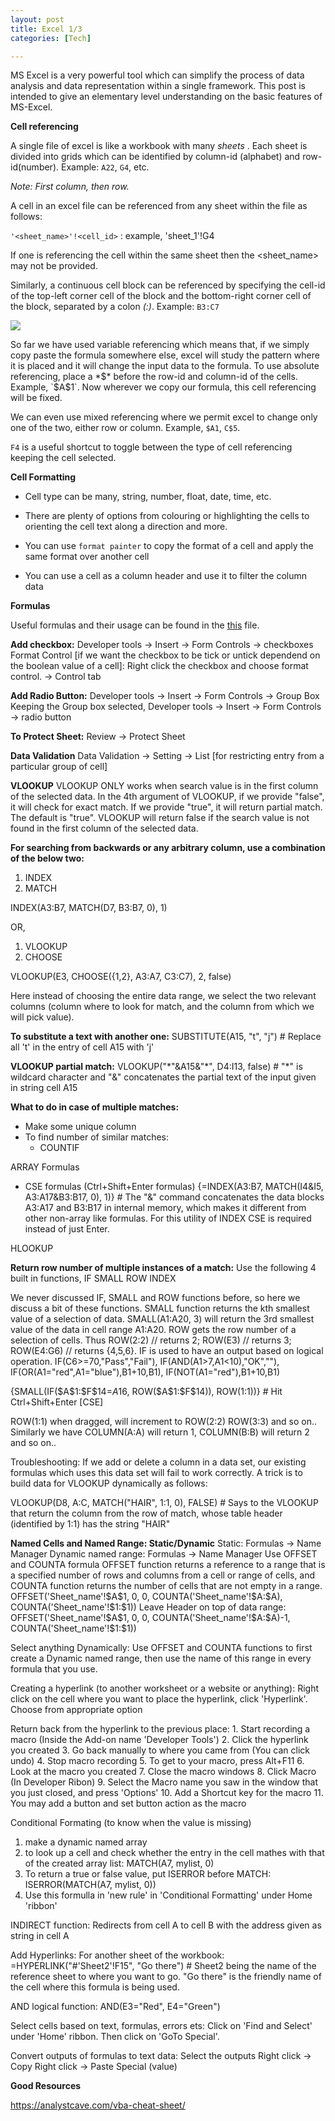 ```yaml
---
layout: post
title: Excel 1/3
categories: [Tech]

---
```


MS Excel is a very powerful tool which can simplify the process of data analysis and data representation within a single framework. This post is intended to give an elementary level understanding on the basic features of MS-Excel. 

**Cell referencing**

A single file of excel is like a workbook with many *sheets* . Each sheet is divided into grids which can be identified by column-id (alphabet) and row-id(number). Example: `A22`, `G4`, etc. 

*Note: First column, then row.* 

A cell in an excel file can be referenced from any sheet within the file as follows:

`'<sheet_name>'!<cell_id>` : example,   'sheet_1'!G4

If one is referencing the cell within the same sheet then the <sheet_name>  may not be provided.

Similarly, a continuous cell block can be referenced by specifying the cell-id of the top-left corner cell of the block and the bottom-right corner cell of the block, separated by a colon *(:)*. Example: `B3:C7`

<img src="{{site.baseurl}}/assets/img/2021-11-30-MS-Excel_1_cell_selection.png" />

So far we have used variable referencing which means that, if we simply copy paste the formula somewhere else, excel will study the pattern where it is placed and it will change the input data to the formula. 
To use absolute referencing, place a *$* before the row-id and column-id of the cells. Example, `$A$1`.  Now wherever we copy our formula, this cell referencing will be fixed.

We can even use mixed referencing where we permit excel to change only one of the two, either row or column. Example,  `$A1`, `C$5`.

`F4` is a useful shortcut to toggle between the type of cell referencing keeping the cell selected.



**Cell Formatting**

- Cell type can be many, string, number, float, date, time, etc.
- There are plenty of options from colouring or highlighting the cells to orienting the cell text along a direction and more.
- You can use `format painter` to copy the format of a cell and apply the same format over another cell

- You can use a cell as a column header and use it to filter the column data



**Formulas**

Useful formulas and their usage can be found in the <a href="{{site.baseurl}}/assets/files/2021-11-30-MS-Excel_1_excel_formula_list.odt" download>this</a> file.



**Add checkbox:**
	Developer tools -> Insert -> Form Controls -> checkboxes
Format Control [if we want the checkbox to be tick or untick dependend on the boolean value of a cell]:
	Right click the checkbox and choose format control. -> Control tab

**Add Radio Button:**
	Developer tools -> Insert -> Form Controls -> Group Box
	Keeping the Group box selected,
	Developer tools -> Insert -> Form Controls -> radio button

**To Protect Sheet:**
	Review -> Protect Sheet

**Data Validation**
	Data Validation -> Setting -> List [for restricting entry from a particular group of cell]

**VLOOKUP**
	VLOOKUP ONLY works when search value is in the first column of the selected data. 
	In the 4th argument of VLOOKUP, if we provide "false", it will check for exact match. If we provide "true", it will return partial match. The default is "true".
	VLOOKUP will return false if the search value is not found in the first column of the selected data. 

**For searching from backwards or any arbitrary column, use a combination of the below two:**
1. INDEX
2. MATCH

INDEX(A3:B7, MATCH(D7, B3:B7, 0), 1)

OR,

1. VLOOKUP
2. CHOOSE

VLOOKUP(E3, CHOOSE({1,2}, A3:A7, C3:C7), 2, false)

Here instead of choosing the entire data range, we select the two relevant columns (column where to look for match, and the column from which we will pick value). 

**To substitute a text with another one:**
SUBSTITUTE(A15, "t", "j")           # Replace all 't' in the entry of cell A15 with 'j'

**VLOOKUP partial match:**
VLOOKUP("\*"&A15&"\*", D4:I13, false)     # "*" is wildcard character and "&" concatenates the partial text of the input given in string cell A15

**What to do in case of multiple matches:**

- Make some unique column 
- To find number of similar matches:
    - COUNTIF

ARRAY Formulas
- CSE formulas (Ctrl+Shift+Enter formulas)
{=INDEX(A3:B7, MATCH(I4&I5, A3:A17&B3:B17, 0), 1)}      # The "&" command concatenates the data blocks A3:A17 and B3:B17 in internal memory, which makes it different from other non-array like formulas. For this utility of INDEX CSE is required instead of just Enter.  

HLOOKUP

**Return row number of multiple instances of a match:**
Use the following 4 built in functions,
IF
SMALL
ROW
INDEX

We never discussed IF, SMALL and ROW functions before, so here we discuss a bit of these functions. SMALL function returns the kth smallest value of a selection of data. SMALL(A1:A20, 3) will return the 3rd smallest value of the data in cell range A1:A20. ROW gets the row number of a selection of cells. Thus ROW(2:2) // returns 2; ROW(E3) // returns 3; ROW(E4:G6) // returns {4,5,6}.
IF is used to have an output based on logical operation. IF(C6>=70,"Pass","Fail"), IF(AND(A1>7,A1<10),"OK",""), IF(OR(A1="red",A1="blue"),B1+10,B1), IF(NOT(A1="red"),B1+10,B1)

{SMALL(IF(\$A​\$1:\$F​\$14=$A$16, ROW(\$A\$1:\$F$14)), ROW(1:1))}   # Hit Ctrl+Shift+Enter [CSE]



ROW(1:1) when dragged, will increment to ROW(2:2) ROW(3:3) and so on..
Similarly we have COLUMN(A:A) will return 1, COLUMN(B:B) will return 2 and so on..


Troubleshooting:
If we add or delete a column in a data set, our existing formulas which uses this data set will fail to work correctly. 
A trick is to build data for VLOOKUP dynamically as follows:

VLOOKUP(D8, A:C, MATCH("HAIR", 1:1, 0), FALSE)      # Says to the VLOOKUP that return the column from the row of match, whose table header (identified by 1:1) has the string "HAIR"



**Named Cells and Named Range: Static/Dynamic**
Static:
	Formulas -> Name Manager
Dynamic named range:
	Formulas -> Name Manager
	Use OFFSET and COUNTA formula
	OFFSET function returns a reference to a range that is a specified number of rows and columns from a cell or range of cells, and COUNTA function returns the number of cells that are not empty in a range.
	OFFSET('Sheet_name'!\$A​\$1, 0, 0, COUNTA('Sheet_name'!​\$A:\$A), COUNTA('Sheet_name'!​\$1:\$1))
	Leave Header on top of data range: OFFSET('Sheet_name'!\$A\$1, 0, 0, COUNTA('Sheet_name'!\$A:\$A)-1, COUNTA('Sheet_name'!​\$1:\$1))
	
Select anything Dynamically:
Use OFFSET and COUNTA functions to first create a Dynamic named range, then use the name of this range in every formula that you use.
	
Creating a hyperlink (to another worksheet or a website or anything):
	Right click on the cell where you want to place the hyperlink, click 'Hyperlink'. Choose from appropriate option

Return back from the hyperlink to the previous place:
	1. Start recording a macro (Inside the Add-on name 'Developer Tools')
	2. Click the hyperlink you created
	3. Go back manually to where you came from (You can click undo)
	4. Stop macro recording
	5. To get to your macro, press Alt+F11
	6. Look at the macro you created 
	7. Close the macro windows
	8. Click Macro (In Developer Ribon)
	9. Select the Macro name you saw in the window that you just closed, and press 'Options'
       10. Add a Shortcut key for the macro
       11. You may add a button and set button action as the macro


Conditional Formating (to know when the value is missing)
1. make a dynamic named array
2. to look up a cell and check whether the entry in the cell mathes with that of the created array list:
    MATCH(A7, mylist, 0)
3. To return a true or false value, put ISERROR before MATCH:
    ISERROR(MATCH(A7, mylist, 0))
4. Use this formulla in 'new rule' in 'Conditional Formatting'  under Home 'ribbon'



INDIRECT function:
Redirects from cell A to cell B with the address given as string in cell A


Add Hyperlinks:
For another sheet of the workbook:  
=HYPERLINK("#'Sheet2'!F15", "Go there")  # Sheet2 being the name of the reference sheet to where you want to go. "Go there" is the friendly name of the cell where this formula is being used.


AND logical function:
AND(E3="Red", E4="Green")


Select cells based on text, formulas, errors ets:
	Click on 'Find and Select' under 'Home' ribbon. Then click on 'GoTo Special'.

Convert outputs of formulas to text data:
    Select the outputs
    Right click -> Copy
    Right click -> Paste Special (value)
    



**Good Resources**

https://analystcave.com/vba-cheat-sheet/
